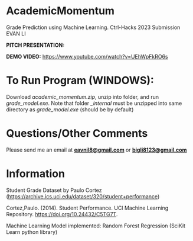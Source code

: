 # AcademicMomentum
Grade Prediction using Machine Learning. Ctrl-Hacks 2023 Submission EVAN LI

**PITCH PRESENTATION:** 

**DEMO VIDEO:** https://www.youtube.com/watch?v=UEhWpFkRO6s

# To Run Program (WINDOWS):
Download *academic_momentum.zip*, unzip into folder, and run *grade_model.exe*. Note that folder *_internal* must be unzipped into same directory as *grade_model.exe* (should be by default)

# Questions/Other Comments
Please send me an email at **eavnil8@gmail.com** or **bigli8123@gmail.com**


# Information

Student Grade Dataset by Paulo Cortez (https://archive.ics.uci.edu/dataset/320/student+performance)

Cortez,Paulo. (2014). Student Performance. UCI Machine Learning Repository. https://doi.org/10.24432/C5TG7T.

Machine Learning Model implemented: Random Forest Regression (SciKit Learn python library)
